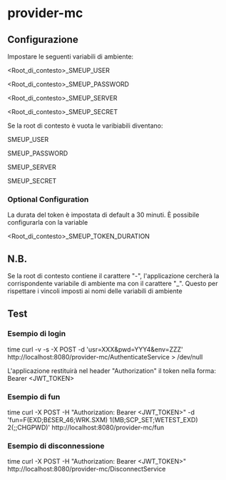 # provider-mc

## Configurazione

Impostare le seguenti variabili di ambiente:

<Root_di_contesto>_SMEUP_USER

<Root_di_contesto>_SMEUP_PASSWORD

<Root_di_contesto>_SMEUP_SERVER

<Root_di_contesto>_SMEUP_SECRET

Se la root di contesto è vuota le varibiabili diventano:

SMEUP_USER

SMEUP_PASSWORD

SMEUP_SERVER

SMEUP_SECRET

### Optional Configuration

La durata del token è impostata di default a 30 minuti.
È possibile configurarla con la variable 

<Root_di_contesto>_SMEUP_TOKEN_DURATION

## N.B.

Se la root di contesto contiene il carattere "-", l'applicazione cercherà la corrispondente 
variabile di ambiente ma con il carattere "_".
Questo per rispettare i vincoli imposti ai nomi delle variabili di ambiente

## Test

### Esempio di login

time curl -v -s -X POST -d 'usr=XXX&pwd=YYY4&env=ZZZ' http://localhost:8080/provider-mc/AuthenticateService > /dev/null

L'applicazione restituirà nel header "Authorization" il token nella forma:
Bearer <JWT_TOKEN>

### Esempio di fun

time curl -X POST -H "Authorization: Bearer <JWT_TOKEN>" -d 'fun=F(EXD;B£SER_46;WRK.SXM) 1(MB;SCP_SET;WETEST_EXD) 2(;;CHGPWD)' http://localhost:8080/provider-mc/fun

### Esempio di disconnessione

time curl -X POST -H "Authorization: Bearer <JWT_TOKEN>"  http://localhost:8080/provider-mc/DisconnectService

